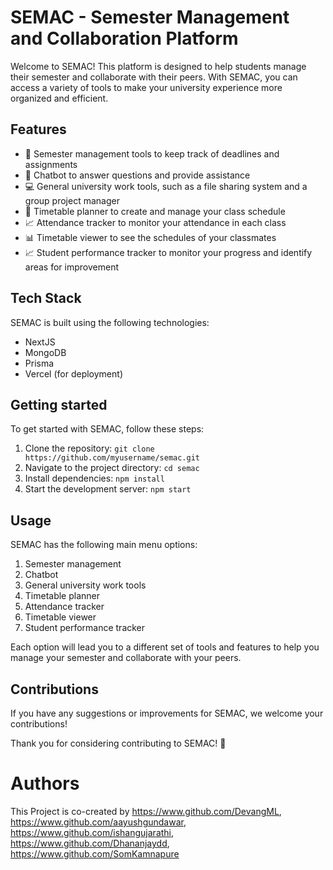 SEMAC - Semester Management and Collaboration Platform
======================================================

Welcome to SEMAC! This platform is designed to help students manage their semester and collaborate with their peers. With SEMAC, you can access a variety of tools to make your university experience more organized and efficient.

Features
--------

*   📅 Semester management tools to keep track of deadlines and assignments
*   🤖 Chatbot to answer questions and provide assistance
*   💻 General university work tools, such as a file sharing system and a group project manager
*   📅 Timetable planner to create and manage your class schedule
*   📈 Attendance tracker to monitor your attendance in each class
*   📊 Timetable viewer to see the schedules of your classmates
*   📈 Student performance tracker to monitor your progress and identify areas for improvement

Tech Stack
----------

SEMAC is built using the following technologies:

*   NextJS
*   MongoDB
*   Prisma
*   Vercel (for deployment)

Getting started
---------------

To get started with SEMAC, follow these steps:

1.  Clone the repository: `git clone https://github.com/myusername/semac.git`
2.  Navigate to the project directory: `cd semac`
3.  Install dependencies: `npm install`
4.  Start the development server: `npm start`

Usage
-----

SEMAC has the following main menu options:

1.  Semester management
2.  Chatbot
3.  General university work tools
4.  Timetable planner
5.  Attendance tracker
6.  Timetable viewer
7.  Student performance tracker

Each option will lead you to a different set of tools and features to help you manage your semester and collaborate with your peers.

Contributions
-----

If you have any suggestions or improvements for SEMAC, we welcome your contributions!

Thank you for considering contributing to SEMAC! 🎉

# Authors

This Project is co-created by https://www.github.com/DevangML, https://www.github.com/aayushgundawar, https://www.github.com/ishangujarathi, https://www.github.com/Dhananjaydd, https://www.github.com/SomKamnapure
